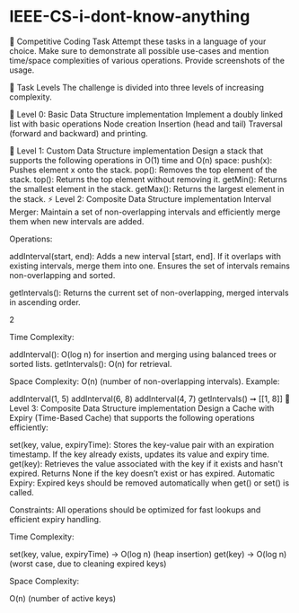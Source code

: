 # IEEE-CS-i-dont-know-anything
🧠 Competitive Coding Task
Attempt these tasks in a language of your choice. Make sure to demonstrate all possible use-cases and mention time/space complexities of various operations. Provide screenshots of the usage.

📌 Task Levels
The challenge is divided into three levels of increasing complexity.

👞 Level 0: Basic Data Structure implementation
	Implement a doubly linked list with basic operations
Node creation
Insertion (head and tail)
Traversal (forward and backward) and printing. 

🔰 Level 1: Custom Data Structure implementation
Design a stack that supports the following operations in O(1) time and O(n) space:
push(x): Pushes element x onto the stack.
pop(): Removes the top element of the stack.
top(): Returns the top element without removing it.
getMin(): Returns the smallest element in the stack.
getMax(): Returns the largest element in the stack.
⚡ Level 2: Composite Data Structure implementation
Interval Merger: Maintain a set of non-overlapping intervals and efficiently merge them when new intervals are added.

Operations:

addInterval(start, end): Adds a new interval [start, end]. If it overlaps with existing intervals, merge them into one. Ensures the set of intervals remains non-overlapping and sorted.

getIntervals(): Returns the current set of non-overlapping, merged intervals in ascending order.


2

Time Complexity:

addInterval(): O(log n) for insertion and merging using balanced trees or sorted lists.
getIntervals(): O(n) for retrieval.

Space Complexity: O(n) (number of non-overlapping intervals).
Example:

addInterval(1, 5)
addInterval(6, 8)
addInterval(4, 7)
getIntervals() ➞ [[1, 8]]
🚀 Level 3: Composite Data Structure implementation
Design a Cache with Expiry (Time-Based Cache) that supports the following operations efficiently:

set(key, value, expiryTime): Stores the key-value pair with an expiration timestamp. If the key already exists, updates its value and expiry time.
get(key): Retrieves the value associated with the key if it exists and hasn't expired. Returns None if the key doesn’t exist or has expired.
Automatic Expiry: Expired keys should be removed automatically when get() or set() is called.

Constraints:
All operations should be optimized for fast lookups and efficient expiry handling.

Time Complexity:

set(key, value, expiryTime) → O(log n) (heap insertion)
get(key) → O(log n) (worst case, due to cleaning expired keys)

Space Complexity:

O(n) (number of active keys)
